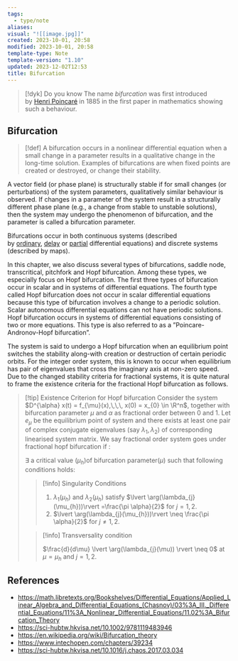 ```yaml
---
tags:
  - type/note
aliases: 
visual: "![[image.jpg]]"
created: 2023-10-01, 20:58
modified: 2023-10-01, 20:58
template-type: Note
template-version: "1.10"
updated: 2023-12-02T12:53
title: Bifurcation
---
```


> [!dyk] Do you know
> The name _bifurcation_ was first introduced by [Henri Poincaré](https://en.wikipedia.org/wiki/Henri_Poincar%C3%A9 "Henri Poincaré") in 1885 in the first paper in mathematics showing such a behaviour.

## Bifurcation

> [!def]
> A bifurcation occurs in a nonlinear differential equation when a small change in a parameter results in a qualitative change in the long-time solution. Examples of bifurcations are when fixed points are created or destroyed, or change their stability.

A vector field (or phase plane) is structurally stable if for small changes (or perturbations) of the system parameters, qualitatively similar behaviour is observed. If changes in a parameter of the system result in a structurally different phase plane (e.g., a change from stable to unstable solutions), then the system may undergo the phenomenon of bifurcation, and the parameter is called a bifurcation parameter.

Bifurcations occur in both continuous systems (described by [ordinary](https://en.wikipedia.org/wiki/Ordinary_differential_equation "Ordinary differential equation"), [delay](https://en.wikipedia.org/wiki/Delay_differential_equation "Delay differential equation") or [partial](https://en.wikipedia.org/wiki/Partial_differential_equation "Partial differential equation") differential equations) and discrete systems (described by maps).

In this chapter, we also discuss several types of bifurcations, saddle node, transcritical, pitchfork and Hopf bifurcation. Among these types, we especially focus on Hopf bifurcation. The first three types of bifurcation occur in scalar and in systems of differential equations. The fourth type called Hopf bifurcation does not occur in scalar differential equations because this type of bifurcation involves a change to a periodic solution. Scalar autonomous differential equations can not have periodic solutions. Hopf bifurcation occurs in systems of differential equations consisting of two or more equations. This type is also referred to as a ”Poincare-Andronov-Hopf bifurcation”.


The system is said to undergo a Hopf bifurcation when an equilibrium point switches the stability along-with creation or destruction of certain periodic orbits. For the integer order system, this is known to occur when equilibrium has pair of eigenvalues that cross the imaginary axis at non-zero speed. Due to the changed stability criteria for fractional systems, it is quite natural to frame the existence criteria for the fractional Hopf bifurcation as follows.

> [!tip] Existence Criterion for Hopf bifurcation
> Consider the system $D^{\alpha} x(t) = f_{\mu}(x),\,\,\, x(0) = x_{0} \in \R^n$, together with bifurcation parameter $\mu$ and $\alpha$ as fractional order between 0 and 1. Let $e_{\mu}$ be the equilibrium point of system and there exists at least one pair of complex conjugate eigenvalues (say $\lambda_{1}, \lambda_{2}$) of corresponding linearised system matrix. We say fractional order system goes under fractional hopf bifurcation if :
>
> $\exists$ a critical value ($\mu_h$)of bifurcation parameter($\mu$) such that following conditions holds:
> >[!info] Singularity Conditions
> >1.  $\lambda_{1}(\mu_{h})$ and $\lambda_{2}(\mu_{h})$ satisfy $\lvert \arg(\lambda_{j}(\mu_{h}))\rvert =\frac{\pi \alpha}{2}$ for $j=1,2$.
> >2. $\lvert \arg(\lambda_{j}(\mu_{h}))\rvert \neq \frac{\pi \alpha}{2}$ for $j\neq 1,2$.
> 
> >[!info] Transversality condition
> >
> > $\frac{d}{d\mu} \lvert \arg(\lambda_{j}(\mu)) \rvert \neq 0$ at $\mu=\mu_{h}$ and $j=1,2$.


## References

- https://math.libretexts.org/Bookshelves/Differential_Equations/Applied_Linear_Algebra_and_Differential_Equations_(Chasnov)/03%3A_III._Differential_Equations/11%3A_Nonlinear_Differential_Equations/11.02%3A_Bifurcation_Theory
- https://sci-hubtw.hkvisa.net/10.1002/9781119483946
- https://en.wikipedia.org/wiki/Bifurcation_theory
- https://www.intechopen.com/chapters/39234
- https://sci-hubtw.hkvisa.net/10.1016/j.chaos.2017.03.034
